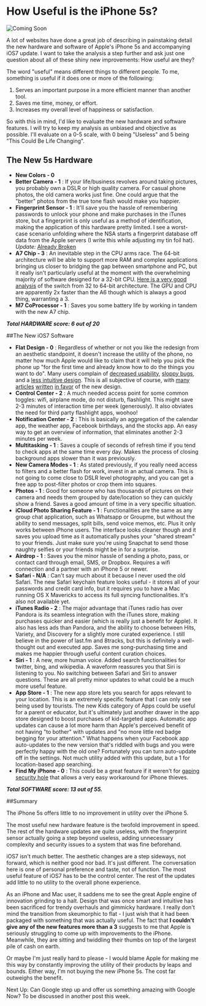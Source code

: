 # How Useful is the iPhone 5s?

![Coming Soon](0924banner.jpg)

A lot of websites have done a great job of describing in painstaking detail the new hardware and software of Apple's iPhone 5s and accompanying iOS7 update. I want to take the analysis a step further and ask just one question about all of these shiny new improvements: How useful are they?

The word "useful" means different things to different people. To me, something is useful if it does one or more of the following:

1. Serves an important purpose in a more efficient manner than another tool.
2. Saves me time, money, or effort.
3. Increases my overall level of happiness or satisfaction.


So with this in mind, I'd like to evaluate the new hardware and software features. I will try to keep my analysis as unbiased and objective as possible. I'll evaluate on a 0-5 scale, with 0 being "Useless" and 5 being "This Could Be Life Changing".

## The New 5s Hardware

- **New Colors - 0**
- **Better Camera - 1** : If your life/business revolves around taking pictures, you probably own a DSLR or high quality camera. For casual phone photos, the old camera works just fine. One could argue that the "better" photos from the true tone flash would make you happier.
- **Fingerprint Sensor - 1** : It'll save you the hassle of remembering passwords to unlock your phone and make purchases in the iTunes store, but a fingerprint is only useful as a method of identification, making the application of this hardware pretty limited. I see a worst-case scenario unfolding where the NSA starts a fingerprint database off data from the Apple servers (I write this while adjusting my tin foil hat). *Update:* [Already Broken](http://www.ccc.de/en/updates/2013/ccc-breaks-apple-touchid)
- **A7 Chip - 3** : An inevitable step in the CPU arms race. The 64-bit architecture will be able to support more RAM and complex applications bringing us closer to bridging the gap between smartphone and PC, but it really isn't particularly useful at the moment with the overwhelming majority of software designed for a 32-bit CPU. [Here is a very good analysis](http://www.anandtech.com/show/7335/the-iphone-5s-review/4) of the switch from 32 to 64-bit architecture. The GPU and CPU are apparently 2x faster than the A6 though which is always a good thing, warranting a 3.
- **M7 CoProcessor - 1** : Saves you some battery life by working in tandem with the new A7 chip.

***Total HARDWARE score: 6 out of 20***

##The New iOS7 Software

- **Flat Design - 0** : Regardless of whether or not you like the redesign from an aesthetic standpoint, it doesn't increase the utility of the phone, no matter how much Apple would like to claim that it will help you pick the phone up "for the first time and already know how to do the things you want to do". Many users complain of [decreased usability](http://blog.ittybittyapps.com/blog/2013/09/20/lifting-the-lid-on-ios-7s-uipicker/), [sloppy bugs](http://sloppyui.tumblr.com/), and a [less intuitive design](http://tabtimes.com/analysis/ittech-os-ipad-ios/2013/09/20/ios-7-apple-has-tossed-30-years-progress-out-window). This is all subjective of course, with [many](http://www.technologyreview.com/view/519461/apples-new-ios-7-drastic-changes-i-think-i-like/) [articles](http://www.washingtonpost.com/blogs/the-switch/wp/2013/09/20/people-are-whining-about-ios-7-because-people-always-whine-about-new-designs/) [written](http://news.cnet.com/8301-13579_3-57603890-37/ios-7-is-winning-me-over-but../) [in favor](http://www.wired.com/gadgetlab/2013/09/more-is-better/) of the new design.
- **Control Center - 2** : A much needed access point for some common toggles: wifi, airplane mode, do not disturb, flashlight. This might save 2-3 minutes of interaction time per week (generously). It also obviates the need for third party flashlight apps, woohoo!
- **Notification Center - 2** : This is basically an aggregation of the calendar app, the weather app, Facebook birthdays, and the stocks app. An easy way to get an overview of information, that eliminates another 2-3 minutes per week.
- **Multitasking - 1** : Saves a couple of seconds of refresh time if you tend to check apps at the same time every day. Makes the process of closing background apps slower than it was previously.
- **New Camera Modes - 1** : As stated previously, if you really need access to filters and a better flash for work, invest in an actual camera. This is not going to come close to DSLR level photography, and you can get a free app to post-filter photos or crop them into squares.
- **Photos - 1** : Good for someone who has thousands of pictures on their camera and needs them grouped by date/location so they can quickly show a friend. Saves a good amount of time in a very specific situation.
- **iCloud Photo Sharing Feature - 1** : Functionalities are the same as any group chat application, such as Whatsapp or Groupme, but without the ability to send messages, split bills, send voice memos, etc. Plus it only works between iPhone users. The interface looks cleaner though and it saves you upload time as it automatically pushes your "shared stream" to your friends. Just make sure you're using Snapchat to send those naughty selfies or your friends might be in for a surprise.
- **Airdrop - 1** : Saves you the minor hassle of sending a photo, pass, or contact card through email, SMS, or Dropbox. Requires a wifi connection and a partner with an iPhone 5 or newer.
- **Safari - N/A** : Can't say much about it because I never used the old Safari. The new Safari keychain feature looks useful - it stores all of your passwords and credit card info, but it requires you to have a Mac running OS X Mavericks to access its full syncing functionalities. It's also not available yet.
- **iTunes Radio - 2** : The major advantage that iTunes radio has over Pandora is its seamless integration with the iTunes store, making purchases quicker and easier (which is really just a benefit for Apple). It also has less ads than Pandora, and the ability to choose between Hits, Variety, and Discovery for a slightly more curated experience. I still believe in the power of last.fm and 8tracks, but this is definitely a well-thought out and executed app. Saves me song-purchasing time and makes me happier through useful content curation choices.
- **Siri - 1** : A new, more human voice. Added search functionalities for twitter, bing, and wikipedia. A waveform reassures you that Siri is listening to you. No switching between Safari and Siri to answer questions. These are all pretty minor updates to what could be a much more useful feature.
- **App Store - 1** : The new app store lets you search for apps relevant to your location. This is an extremely specific feature that I can only see being used by tourists. The new Kids category of Apps could be useful for a parent or educator, but it's ultimately just another drawer in the app store designed to boost purchases of kid-targeted apps. Automatic app updates can cause a lot more harm than Apple's perceived benefit of not having "to bother" with updates and "no more little red badge begging for your attention." What happens when your Facebook app auto-updates to the new version that's riddled with bugs and you were perfectly happy with the old one? Fortunately you can turn auto-update off in the settings. Not much utility added with this update, but a 1 for location-based app searching.
- **Find My iPhone - 0** : This could be a great feature if it weren't for [gaping security hole](http://bgr.com/2013/09/19/ios-7-security-flaw-find-my-iphone/) that allows a very easy workaround for iPhone thieves.

***Total SOFTWARE score: 13 out of 55.***

##Summary

The iPhone 5s offers little to no improvement in utility over the iPhone 5.

The most useful new hardware feature is the twofold improvement in speed. The rest of the hardware updates are quite useless, with the fingerprint sensor actually going a step beyond useless, adding unnecessary complexity and security issues to a system that was fine beforehand.

iOS7 isn't much better. The aesthetic changes are a step sideways, not forward, which is neither good nor bad. It's just different. The conversation here is one of personal preference and taste, not of function. The most useful feature of iOS7 has to be the control center. The rest of the updates add little to no utility to the overall phone experience.

As an iPhone and Mac user, it saddens me to see the great Apple engine of innovation grinding to a halt. Design that was once smart and intuitive has been sacrificed for trendy overhauls and gimmicky hardware. I really don't mind the transition from skeumorphic to flat - I just wish that it had been packaged with something that was actually useful. The fact that **I couldn't give any of the new features more than a 3** suggests to me that Apple is seriously struggling to come up with improvements to the iPhone. Meanwhile, they are sitting and twiddling their thumbs on top of the largest pile of cash on earth.

Or maybe I'm just really hard to please - I would blame Apple for making me  this way by constantly improving the utility of their products by leaps and bounds. Either way, I'm not buying the new iPhone 5s. The cost far outweighs the benefit.

Next Up: Can Google step up and offer us something amazing with Google Now? To be discussed in another post this week.